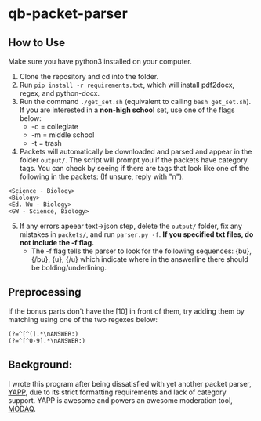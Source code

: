 # qb-packet-parser

## How to Use

Make sure you have python3 installed on your computer.

1. Clone the repository and cd into the folder.
2. Run `pip install -r requirements.txt`, which will install pdf2docx, regex, and python-docx.
3. Run the command `./get_set.sh` (equivalent to calling `bash get_set.sh`). 
If you are interested in a **non-high school** set, use one of the flags below:
    - -c = collegiate
    - -m = middle school
    - -t = trash
4. Packets will automatically be downloaded and parsed and appear in the folder `output/`. 
The script will prompt you if the packets have category tags.
You can check by seeing if there are tags that look like one of the following in the packets: 
(If unsure, reply with "n").
```
<Science - Biology>
<Biology>
<Ed. Wu - Biology>
<GW - Science, Biology>
```
5. If any errors apeear text->json step, delete the `output/` folder, fix any mistakes in `packets/`, and run `parser.py -f`. **If you specified txt files, do not include the -f flag.**
    - The -f flag tells the parser to look for the following sequences: {bu}, {/bu}, {u}, {/u} which indicate where in the answerline there should be bolding/underlining.

## Preprocessing

If the bonus parts don't have the [10] in front of them, try adding them by matching using one of the two regexes below:
```re
(?=^[^(].*\nANSWER:)
(?=^[^0-9].*\nANSWER:)
```

## Background:

I wrote this program after being dissatisfied with yet another packet parser, [YAPP](https://github.com/alopezlago/YetAnotherPacketParser), due to its strict formatting requirements and lack of category support. 
YAPP is awesome and powers an awesome moderation tool, [MODAQ](https://www.quizbowlreader.com/demo.html).
